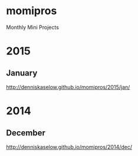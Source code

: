 momipros
========

Monthly Mini Projects

# 2015
## January
http://denniskaselow.github.io/momipros/2015/jan/

# 2014
## December
http://denniskaselow.github.io/momipros/2014/dec/
